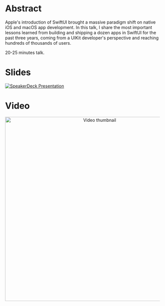 # Abstract

Apple's introduction of SwiftUI brought a massive paradigm shift on native iOS and macOS app development.
In this talk, I share the most important lessons learned from building and shipping a dozen apps in SwiftUI for the past three years, coming from a UIKit developer's perspective and reaching hundreds of thousands of users.

20-25 minutes talk.

# Slides

[![SpeakerDeck Presentation](https://files.speakerdeck.com/presentations/f90f2695dfbb4b7fb696f968f1d76541/slide_0.jpg)](https://speakerdeck.com/zntfdr/swiftui-lessons)

# Video

<p align="center">
  <a href="https://www.youtube.com/watch?v=vUcXYGI4XRs&list=PLED4k3CZkY9R9mhRW5V74gS9cVTp28CbK&index=10">
    <img src="https://img.youtube.com/vi/vUcXYGI4XRs/0.jpg" width="600" max-width="90%" alt="Video thumbnail" />
  </a>
</p>
